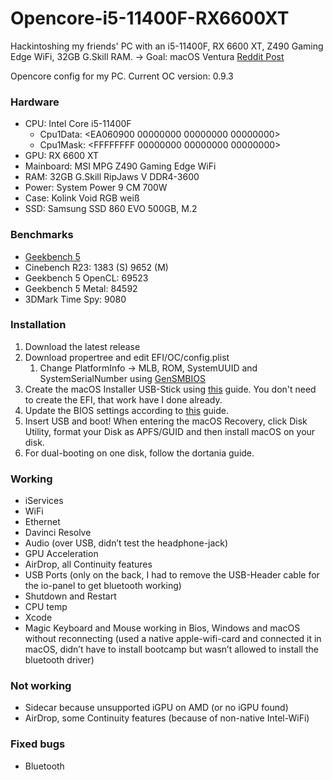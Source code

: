 # Opencore-i5-11400F-RX6600XT
Hackintoshing my friends' PC with an i5-11400F, RX 6600 XT, Z490 Gaming Edge WiFi, 32GB G.Skill RAM. → Goal: macOS Ventura
[Reddit Post](https://www.reddit.com/r/hackintosh/comments/wfdymc/success_monterey_on_i5_11400f_msi_z490_mpg_edge/)

Opencore config for my PC.
Current OC version: 0.9.3

### Hardware
- CPU: Intel Core i5-11400F
    - Cpu1Data: <EA060900 00000000 00000000 00000000>
    - Cpu1Mask: <FFFFFFFF 00000000 00000000 00000000>
- GPU: RX 6600 XT
- Mainboard: MSI MPG Z490 Gaming Edge WiFi
- RAM: 32GB G.Skill RipJaws V DDR4-3600
- Power: System Power 9 CM 700W
- Case: Kolink Void RGB weiß
- SSD: Samsung SSD 860 EVO 500GB, M.2


### Benchmarks
- [Geekbench 5](https://browser.geekbench.com/v5/cpu/16321404)
- Cinebench R23: 1383 (S) 9652 (M)
- Geekbench 5 OpenCL: 69523
- Geekbench 5 Metal: 84592
- 3DMark Time Spy: 9080

### Installation
1. Download the latest release
2. Download propertree and edit EFI/OC/config.plist
    1. Change PlatformInfo -> MLB, ROM, SystemUUID and SystemSerialNumber using [GenSMBIOS](https://github.com/corpnewt/GenSMBIOS)
3. Create the macOS Installer USB-Stick using [this](https://dortania.github.io/OpenCore-Install-Guide/installer-guide/) guide. You don't need to create the EFI, that work have I done already. 
4. Update the BIOS settings according to [this](https://dortania.github.io/OpenCore-Install-Guide/config.plist/comet-lake.html#intel-bios-settings) guide. 
5. Insert USB and boot! When entering the macOS Recovery, click Disk Utility, format your Disk as APFS/GUID and then install macOS on your disk.
6. For dual-booting on one disk, follow the dortania guide.

### Working
- iServices
- WiFi
- Ethernet
- Davinci Resolve
- Audio (over USB, didn’t test the headphone-jack)
- GPU Acceleration
- AirDrop, all Continuity features
- USB Ports (only on the back, I had to remove the USB-Header cable for the io-panel to get bluetooth working)
- Shutdown and Restart
- CPU temp
- Xcode
- Magic Keyboard and Mouse working in Bios, Windows and macOS without reconnecting (used a native apple-wifi-card and connected it in macOS, didn’t have to install bootcamp but wasn’t allowed to install the bluetooth driver)


### Not working
- Sidecar because unsupported iGPU on AMD (or no iGPU found)
- AirDrop, some Continuity features (because of non-native Intel-WiFi)

### Fixed bugs
- Bluetooth
